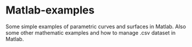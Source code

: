 # Matlab-examples
Some simple examples of parametric curves and surfaces in Matlab. Also some other mathematic examples and how to manage .csv dataset in Matlab.
